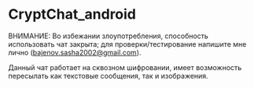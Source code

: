# CryptChat_android

ВНИМАНИЕ: Во избежании злоупотребления, способность использовать чат закрыта; для проверки/тестирование напишите мне лично (bajenov.sasha2002@gmail.com).

Данный чат работает на сквозном шифровании, имеет возможность пересылать как текстовые сообщения, так и изображения.
